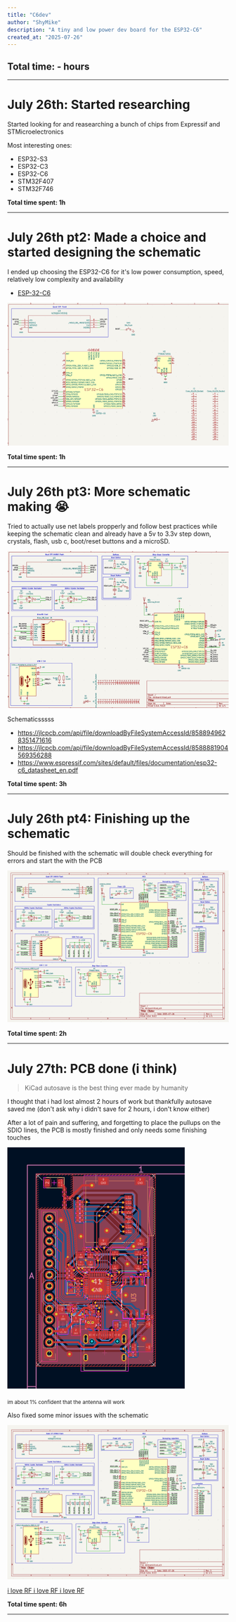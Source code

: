 ```yaml
---
title: "C6dev"
author: "ShyMike"
description: "A tiny and low power dev board for the ESP32-C6"
created_at: "2025-07-26"
---
```


## Total time: - hours

---

# July 26th: Started researching

Started looking for and reasearching a bunch of chips from Expressif and STMicroelectronics

Most interesting ones:

- ESP32-S3
- ESP32-C3
- ESP32-C6
- STM32F407
- STM32F746

**Total time spent: 1h**

---

# July 26th pt2: Made a choice and started designing the schematic

I ended up choosing the ESP32-C6 for it's low power consumption, speed, relatively low complexity and availability

- [ESP-32-C6](https://jlcpcb.com/partdetail/EspressifSystems-ESP32C6/C5364646)

![Starting schematic](images/image.png)

**Total time spent: 1h**

---

# July 26th pt3: More schematic making :sob:

Tried to actually use net labels propperly and follow best practices while keeping the schematic clean and already have a 5v to 3.3v step down, crystals, flash, usb c, boot/reset buttons and a microSD.

![Schematic looking decent](images/image-1.png)

Schematicsssss

- https://jlcpcb.com/api/file/downloadByFileSystemAccessId/8588949628351471616
- https://jlcpcb.com/api/file/downloadByFileSystemAccessId/8588881904569356288
- https://www.espressif.com/sites/default/files/documentation/esp32-c6_datasheet_en.pdf

**Total time spent: 3h**

---

# July 26th pt4: Finishing up the schematic

Should be finished with the schematic will double check everything for errors and start the with the PCB

![Finished schematic](images/image-2.png)

**Total time spent: 2h**

---

# July 27th: PCB done (i think)

> KiCad autosave is the best thing ever made by humanity

I thought that i had lost almost 2 hours of work but thankfully autosave saved me (don't ask why i didn't save for 2 hours, i don't know either)

After a lot of pain and suffering, and forgetting to place the pullups on the SDIO lines, the PCB is mostly finished and only needs some finishing touches

![Finished PCB](images/image-3.png)

<sub>im about 1% confident that the antenna will work</sub>

Also fixed some minor issues with the schematic

![Finished schematic](images/image-4.png)

[i love RF i love RF i love RF](https://jlcpcb.com/api/file/downloadByFileSystemAccessId/8588940948130156544)

**Total time spent: 6h**

---